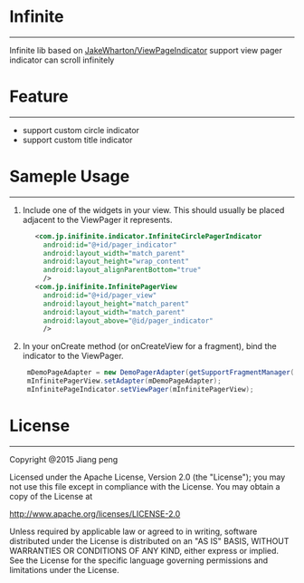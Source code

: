 Infinite
===
---

Infinite lib based on [JakeWharton/ViewPageIndicator](https://github.com/JakeWharton/Android-ViewPagerIndicator) support view pager indicator can scroll infinitely

Feature
===
---
* support custom circle indicator
* support custom title indicator


Sameple Usage
===
---

1. Include one of the widgets in your view. This should usually be placed adjacent to the ViewPager it represents.
   ```xml
      <com.jp.inifinite.indicator.InfiniteCirclePagerIndicator
        android:id="@+id/pager_indicator"
        android:layout_width="match_parent"
        android:layout_height="wrap_content"
        android:layout_alignParentBottom="true"
        />
      <com.jp.inifinite.InfinitePagerView
        android:id="@+id/pager_view"
        android:layout_height="match_parent"
        android:layout_width="match_parent"
        android:layout_above="@id/pager_indicator"
        />
   ```
2. In your onCreate method (or onCreateView for a fragment), bind the indicator to the ViewPager.

   ```java
	mDemoPageAdapter = new DemoPagerAdapter(getSupportFragmentManager());
    mInfinitePagerView.setAdapter(mDemoPageAdapter);
    mInfinitePageIndicator.setViewPager(mInfinitePagerView);
   ```
License
===
---

Copyright @2015 Jiang peng

Licensed under the Apache License, Version 2.0 (the "License");
you may not use this file except in compliance with the License.
You may obtain a copy of the License at

   http://www.apache.org/licenses/LICENSE-2.0

Unless required by applicable law or agreed to in writing, software
distributed under the License is distributed on an "AS IS" BASIS,
WITHOUT WARRANTIES OR CONDITIONS OF ANY KIND, either express or implied.
See the License for the specific language governing permissions and
limitations under the License.